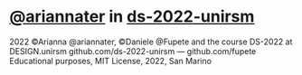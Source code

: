 
# [@ariannater](https://github.com/ariannater) in [ds-2022-unirsm](https://github.com/ds-2022-unirsm/ds-archive-22)


2022 ©Arianna @ariannater, ©Daniele @Fupete and the course DS-2022 at DESIGN.unirsm 
github.com/ds-2022-unirsm — github.com/fupete 
Educational purposes, MIT License, 2022, San Marino 
